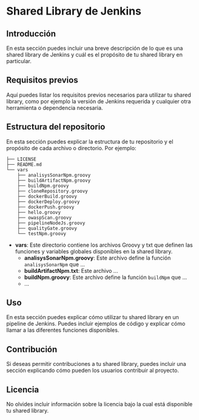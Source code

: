 # Shared Library de Jenkins

## Introducción
En esta sección puedes incluir una breve descripción de lo que es una shared library de Jenkins y cuál es el propósito de tu shared library en particular.

## Requisitos previos
Aquí puedes listar los requisitos previos necesarios para utilizar tu shared library, como por ejemplo la versión de Jenkins requerida y cualquier otra herramienta o dependencia necesaria.

## Estructura del repositorio
En esta sección puedes explicar la estructura de tu repositorio y el propósito de cada archivo o directorio. Por ejemplo:

```
├── LICENSE
├── README.md
└── vars
    ├── analisysSonarNpm.groovy
    ├── buildArtifactNpm.groovy
    ├── buildNpm.groovy
    ├── cloneRepository.groovy
    ├── dockerBuild.groovy
    ├── dockerDeploy.groovy
    ├── dockerPush.groovy
    ├── hello.groovy
    ├── owaspScan.groovy
    ├── pipelineNodeJs.groovy
    ├── qualityGate.groovy
    └── testNpm.groovy
```
- **vars**: Este directorio contiene los archivos Groovy y txt que definen las funciones y variables globales disponibles en la shared library.
  - **analisysSonarNpm.groovy**: Este archivo define la función `analisysSonarNpm` que ...
  - **buildArtifactNpm.txt**: Este archivo ...
  - **buildNpm.groovy**: Este archivo define la función `buildNpm` que ...
  - ...

## Uso
En esta sección puedes explicar cómo utilizar tu shared library en un pipeline de Jenkins. Puedes incluir ejemplos de código y explicar cómo llamar a las diferentes funciones disponibles.

## Contribución
Si deseas permitir contribuciones a tu shared library, puedes incluir una sección explicando cómo pueden los usuarios contribuir al proyecto.

## Licencia
No olvides incluir información sobre la licencia bajo la cual está disponible tu shared library.
